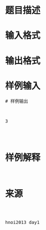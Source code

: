 

# 题目描述



# 输入格式



# 输出格式



# 样例输入


<pre>
# 样例输出


<pre>3</pre>

# 样例解释



# 来源


<p>
hnoi2013 day1
</p>
